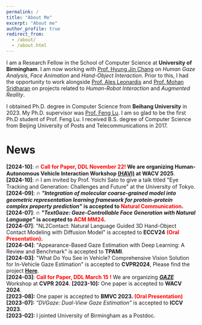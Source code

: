 ```yaml
---
permalink: /
title: "About Me"
excerpt: "About me"
author_profile: true
redirect_from: 
  - /about/
  - /about.html
---
```


I am a Research Fellow in the School of Computer Science at **University of Birmingham**. I am now working with [Prof. Hyung Jin Chang](https://scholar.google.com.hk/citations?user=3TggrEkAAAAJ&hl=en) on *Human Gaze Analysis*, *Face Animation* and *Hand-Object Interaction*. 
Prior to this, I had the opportunity to work alongside [Prof. Ales Leonardis](https://scholar.google.com.hk/citations?user=BEFl4j0AAAAJ&hl=en) and [Prof. Mohan Sridharan](https://scholar.google.com.hk/citations?hl=zh-CN&user=pKV2QvsAAAAJ) on projects related to *Human-Robot Interaction* and *Augmented Reality*.

I obtained Ph.D. degree in Computer Science from **Beihang University** in 2023. My Ph.D. supervisor was [Prof. Feng Lu](https://scholar.google.com.hk/citations?user=9ggbm0QAAAAJ&hl=en). I am so glad to be the first Ph.D student of Prof. Feng Lu. I received B.S. degree of Computer Science from Beijing University of Posts and Telecommunications in 2017.


News
=====
**\[2024-10\]**: 🔥 **<font color=red>Call for Paper, DDL November 22!</font> We are organizing Human-Autonomous Vehicle Interaction Workshop [(HAVI)](https://haviworkshop.github.io/2024/) at WACV 2025**.   
**\[2024-10\]**: 🔥 I am invited by Prof. Yoichi Sato to give a talk titled "Eye Tracking and Generation: Challenges and Future" at the University of Tokyo.   
**\[2024-09\]**: 🔥 ***"Integration of molecular coarse-grained model into geometric representation learning framework for protein-protein complex property prediction"*** **is accepted to <font color=red>Natural Communication</font>.**  
**\[2024-07\]**: 🔥 ***"TextGaze: Gaze-Controllable Face Generation with Natural Language"*** **is accepted to <font color=red>ACM MM24</font>.**   
**\[2024-07\]**: "NL2Contact: Natural Language Guided 3D Hand-Object Contact Modeling with Diffusion Model" is accepted to **ECCV24** **<font color=red>(Oral Presentation)</font>.**   
**\[2024-04\]**: "Appearance-Based Gaze Estimation with Deep Learning: A Review and Benchmark" is accepted to **TPAMI**.     
**\[2024-03\]**: "What Do You See in Vehicle? Comprehensive Vision Solution for In-Vehicle Gaze Estimation" is accepted to **CVPR2024**, Please find the project **[Here](work/ivgaze)**.    
**\[2024-03\]**: **<font color=red>Call for Paper, DDL March 15 !</font>** We are organizing ***[GAZE](https://gazeworkshop.github.io/2024/)*** Workshop at **CVPR 2024**.
**\[2023-10\]:** One paper is accepted to **WACV 2024**.   
**\[2023-08\]:** One paper is accepted to **BMVC 2023. <font color=red>(Oral Presentation)</font>**   
**\[2023-07\]:** *"DVGaze: Dual-View Gaze Estimation"* is accepted to **ICCV 2023**.  
**\[2023-02\]:** I jointed University of Birmingham as a Postdoc.
